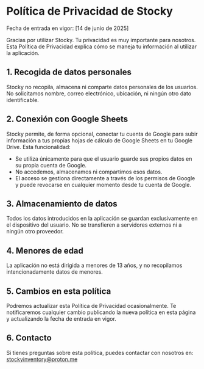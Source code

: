 # Política de Privacidad de Stocky

Fecha de entrada en vigor: [14 de junio de 2025]

Gracias por utilizar Stocky. Tu privacidad es muy importante para nosotros. Esta Política de Privacidad explica cómo se maneja tu información al utilizar la aplicación.

## 1. Recogida de datos personales
Stocky no recopila, almacena ni comparte datos personales de los usuarios. No solicitamos nombre, correo electrónico, ubicación, ni ningún otro dato identificable.

## 2. Conexión con Google Sheets
Stocky permite, de forma opcional, conectar tu cuenta de Google para subir información a tus propias hojas de cálculo de Google Sheets en tu Google Drive.
Esta funcionalidad:

- Se utiliza únicamente para que el usuario guarde sus propios datos en su propia cuenta de Google.
- No accedemos, almacenamos ni compartimos esos datos.
- El acceso se gestiona directamente a través de los permisos de Google y puede revocarse en cualquier momento desde tu cuenta de Google.

## 3. Almacenamiento de datos
Todos los datos introducidos en la aplicación se guardan exclusivamente en el dispositivo del usuario. No se transfieren a servidores externos ni a ningún otro proveedor.

## 4. Menores de edad
La aplicación no está dirigida a menores de 13 años, y no recopilamos intencionadamente datos de menores.

## 5. Cambios en esta política
Podremos actualizar esta Política de Privacidad ocasionalmente. Te notificaremos cualquier cambio publicando la nueva política en esta página y actualizando la fecha de entrada en vigor.

## 6. Contacto
Si tienes preguntas sobre esta política, puedes contactar con nosotros en:
stockyinventory@proton.me